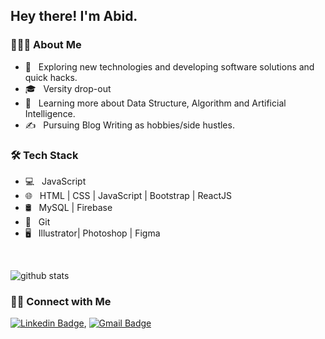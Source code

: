 <h2> Hey there! I'm Abid.</h2>

<h3> 👨🏻‍💻 About Me </h3>

- 🤔 &nbsp; Exploring new technologies and developing software solutions and quick hacks.
- 🎓 &nbsp; Versity drop-out
- 🌱 &nbsp; Learning more about Data Structure, Algorithm and Artificial Intelligence.
- ✍️ &nbsp; Pursuing Blog Writing as hobbies/side hustles.

<h3>🛠 Tech Stack</h3>

- 💻 &nbsp; JavaScript
- 🌐 &nbsp; HTML | CSS | JavaScript | Bootstrap | ReactJS
- 🛢 &nbsp; MySQL | Firebase
- 🔧 &nbsp; Git
- 🖥 &nbsp; Illustrator| Photoshop | Figma

<br/>

![github stats](https://github-readme-stats.vercel.app/api?username=abid-shahriar&show_icons=true)

<h3> 🤝🏻 Connect with Me </h3>

<p align="center">

[![Linkedin Badge](https://img.shields.io/badge/-LinkedIn-blue?style=flat-square&logo=Linkedin&logoColor=white&link=https://www.linkedin.com/in/abidshahriar/)](https://www.linkedin.com/in/abidshahriar/),
[![Gmail Badge](https://img.shields.io/badge/-Gmail-c14438?style=flat-square&logo=Gmail&logoColor=white&link=mailto:abidshahriar7@gmail.com)](mailto:abidshahriar7@gmail.com)

</p>
